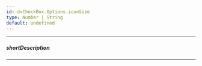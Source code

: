 ```yaml
---
id: dxCheckBox.Options.iconSize
type: Number | String
default: undefined
---
```

---
##### shortDescription
<!-- Description goes here -->

---
<!-- Description goes here -->